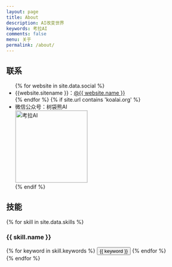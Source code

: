 ```yaml
---
layout: page
title: About
description: AI改变世界
keywords: 考拉AI
comments: false
menu: 关于
permalink: /about/
---
```



## 联系

<ul>
{% for website in site.data.social %}
<li>{{website.sitename }}：<a href="{{ website.url }}" target="_blank">@{{ website.name }}</a></li>
{% endfor %}
{% if site.url contains 'koalai.org' %}
<li>
微信公众号：树袋熊AI<br />
<img style="height:192px;width:192px;border:1px solid lightgrey;" src="{{ site.url }}/assets/images/qrcode.jpg" alt="考拉AI" />
</li>
{% endif %}
</ul>

## 技能

{% for skill in site.data.skills %}

### {{ skill.name }}

<div class="btn-inline">
{% for keyword in skill.keywords %}
<button class="btn btn-outline" type="button">{{ keyword }}</button>
{% endfor %}
</div>
{% endfor %}
